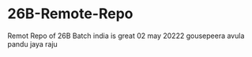 # 26B-Remote-Repo
Remot Repo of 26B Batch
india is great 02 may 20222
gousepeera avula
pandu
jaya
raju
